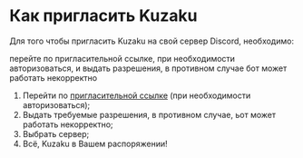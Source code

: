# Как пригласить Kuzaku

Для того чтобы пригласить Kuzaku на свой сервер Discord, необходимо:

перейте по пригласительной ссылке, при необходимости авторизоваться, и выдать разрешения, в противном случае бот может работать некорректно

1. Перейти по [пригласительной ссылке](https://discordapp.com/oauth2/authorize?client_id=778648045960298568&scope=bot%20applications.commands&permissions=473197655) \(при необходимости авторизоваться\);
2. Выдать требуемые разрешения, в противном случае, ьот может работать некорректно;
3. Выбрать сервер;
4. Всё, Kuzaku в Вашем распоряжении!

